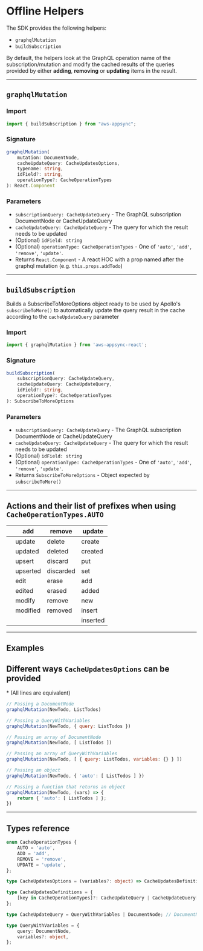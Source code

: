 # Offline Helpers

The SDK provides the following helpers:
- `graphqlMutation`
- `buildSubscription`

By default, the helpers look at the GraphQL operation name of the subscription/mutation and modify the cached results of the queries provided by either **adding**, **removing** or **updating** items in the result.

---

## `graphqlMutation`
### Import
```javascript
import { buildSubscription } from "aws-appsync";
```

### Signature
```typescript
graphqlMutation(
    mutation: DocumentNode,
    cacheUpdateQuery: CacheUpdatesOptions,
    typename: string,
    idField?: string,
    operationType?: CacheOperationTypes
): React.Component
```

### Parameters
- `subscriptionQuery: CacheUpdateQuery` - The GraphQL subscription DocumentNode or CacheUpdateQuery
- `cacheUpdateQuery: CacheUpdateQuery` - The query for which the result needs to be updated
- (Optional) `idField: string`
- (Optional) `operationType: CacheOperationTypes` - One of `'auto'`, `'add'`, `'remove'`, `'update'`.
- Returns `React.Component` - A react HOC with a prop named after the graphql mutation (e.g. `this.props.addTodo`) 

---

## `buildSubscription`

Builds a SubscribeToMoreOptions object ready to be used by Apollo's `subscribeToMore()` to automatically update the query result in the cache according to the `cacheUpdateQuery` parameter

### Import
```javascript
import { graphqlMutation } from 'aws-appsync-react';
```

### Signature
```typescript
buildSubscription(
    subscriptionQuery: CacheUpdateQuery,
    cacheUpdateQuery: CacheUpdateQuery,
    idField?: string,
    operationType?: CacheOperationTypes
): SubscribeToMoreOptions
```

### Parameters
- `subscriptionQuery: CacheUpdateQuery` - The GraphQL subscription DocumentNode or CacheUpdateQuery
- `cacheUpdateQuery: CacheUpdateQuery` - The query for which the result needs to be updated
- (Optional) `idField: string`
- (Optional) `operationType: CacheOperationTypes` - One of `'auto'`, `'add'`, `'remove'`, `'update'`.
- Returns `SubscribeToMoreOptions` - Object expected by `subscribeToMore()`

---

## Actions and their list of prefixes when using `CacheOperationTypes.AUTO`
| | add | remove | update |
| --- | ---- | ---- | ---- |
| | update | delete | create
| | updated | deleted | created
| | upsert | discard | put
| | upserted | discarded | set
| | edit | erase | add
| | edited | erased | added
| | modify | remove | new
| | modified | removed | insert
| | | | inserted

---

## Examples

## Different ways `CacheUpdatesOptions` can be provided
\* (All lines are equivalent)

```javascript
// Passing a DocumentNode
graphqlMutation(NewTodo, ListTodos)

// Passing a QueryWithVariables
graphqlMutation(NewTodo, { query: ListTodos })

// Passing an array of DocumentNode
graphqlMutation(NewTodo, [ ListTodos ])

// Passing an array of QueryWithVariables
graphqlMutation(NewTodo, [ { query: ListTodos, variables: {} } ])

// Passing an object
graphqlMutation(NewTodo, { 'auto': [ ListTodos ] })

// Passing a function that returns an object
graphqlMutation(NewTodo, (vars) => {
    return { 'auto': [ ListTodos ] };
})
```

---

## Types reference
```typescript
enum CacheOperationTypes {
    AUTO = 'auto',
    ADD = 'add',
    REMOVE = 'remove',
    UPDATE = 'update',
};

type CacheUpdatesOptions = (variables?: object) => CacheUpdatesDefinitions | CacheUpdatesDefinitions;

type CacheUpdatesDefinitions = {
    [key in CacheOperationTypes]?: CacheUpdateQuery | CacheUpdateQuery[]
};

type CacheUpdateQuery = QueryWithVariables | DocumentNode; // DocumentNode is an object return by the gql`` function

type QueryWithVariables = {
    query: DocumentNode,
    variables?: object,
};
```
